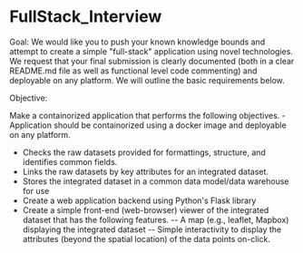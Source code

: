 # FullStack_Interview

Goal: 
We would like you to push your known knowledge bounds and attempt to create a simple "full-stack" application using novel technologies. We request that your final submission is clearly documented (both in a clear README.md file as well as functional level code commenting) and deployable on any platform. We will outline the basic requirements below. 

Objective: 

Make a containorized application that performs the following objectives. 
-Application should be containorized using a docker image and deployable on any platform. 
- Checks the raw datasets provided for formattings, structure, and identifies common fields. 
- Links the raw datasets by key attributes for an integrated dataset. 
- Stores the integrated dataset in a common data model/data warehouse for use
- Create a web application backend using Python's Flask library
- Create a simple front-end (web-browser) viewer of the integrated dataset that has the following features. 
-- A map (e.g., leaflet, Mapbox) displaying the integrated dataset
-- Simple interactivity to display the attributes (beyond the spatial location) of the data points on-click. 




